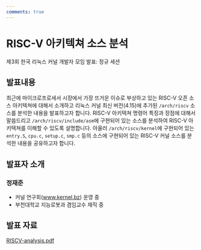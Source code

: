 ```yaml
---
comments: true
---
```


# RISC-V 아키텍쳐 소스 분석
제3회 한국 리눅스 커널 개발자 모임 발표: 정규 세션

## 발표내용

최근에 마이크로프로세서 시장에서 가장 뜨거운 이슈로 부상하고 있는
RISC-V 오픈 소스 아키텍쳐에 대해서 소개하고
리눅스 커널 최신 버전(4.15)에 추가된 `/arch/riscv` 소스를 분석한 내용을 발표하고자 합니다.
RISC-V 아키텍쳐 명령어 특징과 장점에 대해서 말씀드리고
`/arch/riscv/include/asm`에 구현되어 있는 소스를 분석하여 RISC-V 아키텍쳐를 이해할 수 있도록 설명합니다.
아울러 `/arch/riscv/kernel`에 구현되어 있는 `entry.S`, `cpu.c`, `setup.c`, `smp.c` 등의 소스에 구현되어
있는 RISC-V 커널 소스를 분석한 내용을 공유하고자 합니다.

## 발표자 소개

### 정재준
* 커널 연구회(www.kernel.bz) 운영 중
* 부천대학교 지능로봇과 겸임교수 재직 중

## 발표 자료
[RISCV-analysis.pdf](https://github.com/kernel-dev-ko/kernel-dev-ko.github.io/raw/master/3rd/session-02/RISCV-analysis.pdf)

